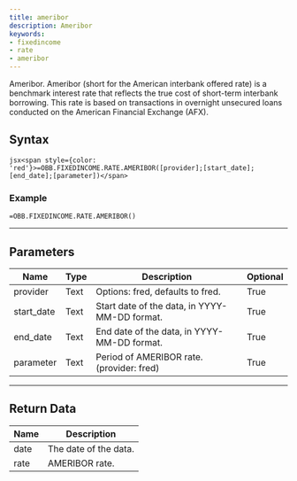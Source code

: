```yaml
---
title: ameribor
description: Ameribor
keywords: 
- fixedincome
- rate
- ameribor
---
```


<!-- markdownlint-disable MD041 -->

Ameribor.  Ameribor (short for the American interbank offered rate) is a benchmark interest rate that reflects the true cost of short-term interbank borrowing. This rate is based on transactions in overnight unsecured loans conducted on the American Financial Exchange (AFX).

## Syntax

```jsx<span style={color: 'red'}>=OBB.FIXEDINCOME.RATE.AMERIBOR([provider];[start_date];[end_date];[parameter])</span>```

### Example

```excel wordwrap
=OBB.FIXEDINCOME.RATE.AMERIBOR()
```

---

## Parameters

| Name | Type | Description | Optional |
| ---- | ---- | ----------- | -------- |
| provider | Text | Options: fred, defaults to fred. | True |
| start_date | Text | Start date of the data, in YYYY-MM-DD format. | True |
| end_date | Text | End date of the data, in YYYY-MM-DD format. | True |
| parameter | Text | Period of AMERIBOR rate. (provider: fred) | True |

---

## Return Data

| Name | Description |
| ---- | ----------- |
| date | The date of the data.  |
| rate | AMERIBOR rate.  |
